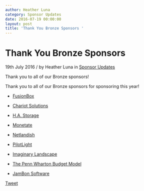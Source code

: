 ```yaml
---
author: Heather Luna
category: Sponsor Updates
date: 2016-07-19 00:00:00
layout: post
title: 'Thank You Bronze Sponsors '
---
```


# Thank You Bronze Sponsors

19th July 2016 / by Heather Luna in [Sponsor
Updates](https://2016.djangocon.us/blog/section/sponsor-updates/)

Thank you to all of our Bronze sponsors!

Thank you to all of our Bronze sponsors for sponsoring this year!

  * [FusionBox](https://www.fusionbox.com/)

  * [Chariot Solutions](http://chariotsolutions.com/)

  * [H.A. Storage](https://hainc.com/)

  * [Monetate](http://www.monetate.com/)

  * [Netlandish](https://www.netlandish.com/)

  * [PilotLight](https://www.gopilotlight.com/)

  * [Imaginary Landscape](https://www.imagescape.com/)

  * [The Penn Wharton Budget Model](http://www.budgetmodel.wharton.upenn.edu/)

  * [JamBon Software](http://www.jambonsw.com/)

[Tweet](https://twitter.com/share)